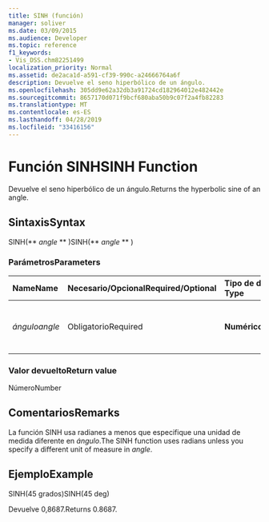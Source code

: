 ```yaml
---
title: SINH (función)
manager: soliver
ms.date: 03/09/2015
ms.audience: Developer
ms.topic: reference
f1_keywords:
- Vis_DSS.chm82251499
localization_priority: Normal
ms.assetid: de2aca1d-a591-cf39-990c-a24666764a6f
description: Devuelve el seno hiperbólico de un ángulo.
ms.openlocfilehash: 305dd9e62a32db3a91724cd182964012e482442e
ms.sourcegitcommit: 8657170d071f9bcf680aba50b9c07f2a4fb82283
ms.translationtype: MT
ms.contentlocale: es-ES
ms.lasthandoff: 04/28/2019
ms.locfileid: "33416156"
---
```

# <a name="sinh-function"></a><span data-ttu-id="25278-103">Función SINH</span><span class="sxs-lookup"><span data-stu-id="25278-103">SINH Function</span></span>

<span data-ttu-id="25278-104">Devuelve el seno hiperbólico de un ángulo.</span><span class="sxs-lookup"><span data-stu-id="25278-104">Returns the hyperbolic sine of an angle.</span></span> 
  
## <a name="syntax"></a><span data-ttu-id="25278-105">Sintaxis</span><span class="sxs-lookup"><span data-stu-id="25278-105">Syntax</span></span>

<span data-ttu-id="25278-106">SINH(\*\* *angle* \*\* )</span><span class="sxs-lookup"><span data-stu-id="25278-106">SINH(\*\* *angle* \*\* )</span></span> 
  
### <a name="parameters"></a><span data-ttu-id="25278-107">Parámetros</span><span class="sxs-lookup"><span data-stu-id="25278-107">Parameters</span></span>

|<span data-ttu-id="25278-108">**Name**</span><span class="sxs-lookup"><span data-stu-id="25278-108">**Name**</span></span>|<span data-ttu-id="25278-109">**Necesario/Opcional**</span><span class="sxs-lookup"><span data-stu-id="25278-109">**Required/Optional**</span></span>|<span data-ttu-id="25278-110">**Tipo de datos**</span><span class="sxs-lookup"><span data-stu-id="25278-110">**Data Type**</span></span>|<span data-ttu-id="25278-111">**Descripción**</span><span class="sxs-lookup"><span data-stu-id="25278-111">**Description**</span></span>|
|:-----|:-----|:-----|:-----|
| <span data-ttu-id="25278-112">_ángulo_</span><span class="sxs-lookup"><span data-stu-id="25278-112">_angle_</span></span> <br/> |<span data-ttu-id="25278-113">Obligatorio</span><span class="sxs-lookup"><span data-stu-id="25278-113">Required</span></span>  <br/> |<span data-ttu-id="25278-114">**Numérico**</span><span class="sxs-lookup"><span data-stu-id="25278-114">**Numeric**</span></span> <br/> |<span data-ttu-id="25278-115">Ángulo del cual se obtiene el seno hiperbólico.</span><span class="sxs-lookup"><span data-stu-id="25278-115">The angle of which to get the hyperbolic sine.</span></span>  <br/> |
   
### <a name="return-value"></a><span data-ttu-id="25278-116">Valor devuelto</span><span class="sxs-lookup"><span data-stu-id="25278-116">Return value</span></span>

<span data-ttu-id="25278-117">Número</span><span class="sxs-lookup"><span data-stu-id="25278-117">Number</span></span>
  
## <a name="remarks"></a><span data-ttu-id="25278-118">Comentarios</span><span class="sxs-lookup"><span data-stu-id="25278-118">Remarks</span></span>

<span data-ttu-id="25278-119">La función SINH usa radianes a menos que especifique una unidad de medida diferente en  _ángulo_.</span><span class="sxs-lookup"><span data-stu-id="25278-119">The SINH function uses radians unless you specify a different unit of measure in  _angle_.</span></span>
  
## <a name="example"></a><span data-ttu-id="25278-120">Ejemplo</span><span class="sxs-lookup"><span data-stu-id="25278-120">Example</span></span>

<span data-ttu-id="25278-121">SINH(45 grados)</span><span class="sxs-lookup"><span data-stu-id="25278-121">SINH(45 deg)</span></span> 
  
<span data-ttu-id="25278-122">Devuelve 0,8687.</span><span class="sxs-lookup"><span data-stu-id="25278-122">Returns 0.8687.</span></span> 
  

